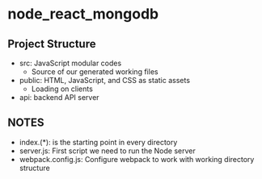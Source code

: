 # node_react_mongodb

Project Structure
---

* src: JavaScript modular codes
	* Source of our generated working files
* public: HTML, JavaScript, and CSS as static assets
	* Loading on clients
* api: backend API server

NOTES
---

* index.(*): is the starting point in every directory
* server.js: First script we need to run the Node server
* webpack.config.js: Configure webpack to work with working directory structure 
